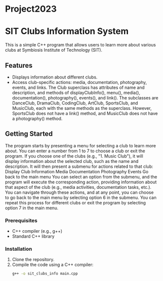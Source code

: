 # Project2023
# SIT Clubs Information System

This is a simple C++ program that allows users to learn more about various clubs at Symbiosis Institute of Technology (SIT).

## Features
- Displays information about different clubs.
- Access club-specific actions: media, documentation, photography, events, and links.
The Club superclass has attributes of name and description, and methods of displayClubInfo(), menu(), media(), documentation(), photography(), events(), and link(). The subclasses are DanceClub, DramaClub, CodingClub, ArtClub, SportsClub, and MusicClub, each with the same methods as the superclass. However, SportsClub does not have a link() method, and MusicClub does not have a photography() method.
## Getting Started
The program starts by presenting a menu for selecting a club to learn more about.
You can enter a number from 1 to 7 to choose a club or exit the program.
If you choose one of the clubs (e.g., "1. Music Club"), it will display information about the selected club, such as the name and description.
It will then present a submenu for actions related to that club:
Display Club Information
Media
Documentation
Photography
Events
Go back to the main menu
You can select an option from the submenu, and the program will execute the corresponding action, providing information about that aspect of the club (e.g., media activities, documentation tasks, etc.).
You can navigate through these actions, and at any point, you can choose to go back to the main menu by selecting option 6 in the submenu.
You can repeat this process for different clubs or exit the program by selecting option 7 in the main menu.

### Prerequisites

- C++ compiler (e.g., g++)
- Standard C++ library

### Installation

1. Clone the repository.
2. Compile the code using a C++ compiler:
   ```bash
   g++ -o sit_clubs_info main.cpp
